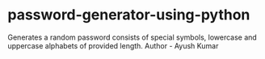 # password-generator-using-python
Generates a random password consists of special symbols, lowercase and uppercase alphabets of provided length.
Author - Ayush Kumar

